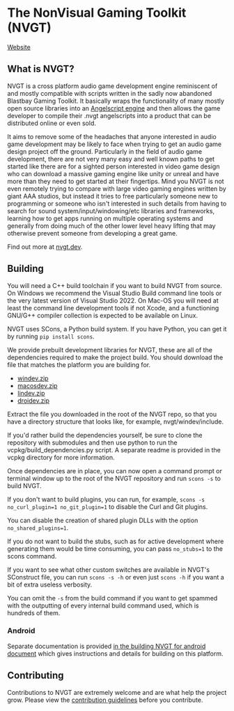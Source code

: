 # The NonVisual Gaming Toolkit (NVGT)
[Website](https://nvgt.dev)

## What is NVGT?
NVGT is a cross platform audio game development engine reminiscent of and mostly compatible with scripts written in the sadly now abandoned Blastbay Gaming Toolkit. It basically wraps the functionality of many mostly open source libraries into an [Angelscript engine](https://www.angelcode.com/angelscript/) and then allows the game developer to compile their .nvgt angelscripts into a product that can be distributed online or even sold.

It aims to remove some of the headaches that anyone interested in audio game development may be likely to face when trying to get an audio game design project off the ground. Particularly in the field of audio game development, there are not very many easy and well known paths to get started like there are for a sighted person interested in video game design who can download a massive gaming engine like unity or unreal and have more than they need to get started at their fingertips. Mind you NVGT is not even remotely trying to compare with large video gaming engines written by giant AAA studios, but instead it tries to free particularly someone new to programming or someone who isn't interested in such details from having to search for sound system/input/windowing/etc libraries and frameworks, learning how to get apps running on multiple operating systems and generally from doing much of the other lower level heavy lifting that may otherwise prevent someone from developing a great game.

Find out more at [nvgt.dev](https://nvgt.dev).

## Building
You will need a C++ build toolchain if you want to build NVGT from source. On Windows we recommend the Visual Studio Build command line tools or the very latest version of Visual Studio 2022. On Mac-OS you will need at least the command line development tools if not Xcode, and a functioning GNU/G++ compiler collection is expected to be available on Linux.

NVGT uses SCons, a Python build system. If you have Python, you can get it by running `pip install scons`.

We provide prebuilt development libraries for NVGT, these are all of the dependencies required to make the project build. You should download the file that matches the platform you are building for.
* [windev.zip](https://nvgt.dev/windev.zip)
* [macosdev.zip](https://nvgt.dev/macosdev.zip)
* [lindev.zip](https://nvgt.dev/lindev.zip)
* [droidev.zip](https://nvgt.dev/droidev.zip)

Extract the file you downloaded in the root of the NVGT repo, so that you have a directory structure that looks like, for example, nvgt/windev/include.

If you'd rather build the dependencies yourself, be sure to clone the repository with submodules and then use python to run the vcpkg/build_dependencies.py script. A separate readme is provided in the vcpkg directory for more information.

Once dependencies are in place, you can now open a command prompt or terminal window up to the root of the NVGT repository and run `scons -s` to build NVGT.

If you don't want to build plugins, you can run, for example, `scons -s no_curl_plugin=1 no_git_plugin=1` to disable the Curl and Git plugins.

You can disable the creation of shared plugin DLLs with the option `no_shared_plugins=1`.

If you do not want to build the stubs, such as for active development where generating them would be time consuming, you can pass `no_stubs=1` to the scons command.

If you want to see what other custom switches are available in NVGT's SConstruct file, you can run `scons -s -h` or even just `scons -h` if you want a bit of extra useless verbosity.

You can omit the `-s` from the build command if you want to get spammed with the outputting of every internal build command used, which is hundreds of them.

### Android
Separate documentation is provided [in the building NVGT for android document](https://github.com/samtupy/nvgt/blob/main/doc/src/advanced/Building%20NVGT%20for%20Android.md) which gives instructions and details for building on this platform.

## Contributing
Contributions to NVGT are extremely welcome and are what help the project grow. Please view the [contribution guidelines](.github/CONTRIBUTING.md) before you contribute.

